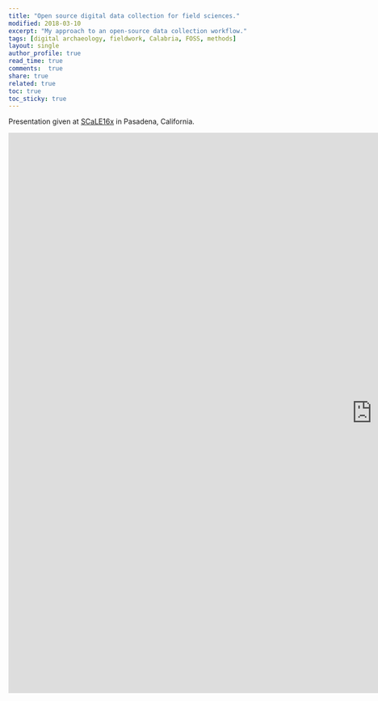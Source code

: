 ```yaml
---
title: "Open source digital data collection for field sciences."
modified: 2018-03-10
excerpt: "My approach to an open-source data collection workflow."
tags: [digital archaeology, fieldwork, Calabria, FOSS, methods]
layout: single
author_profile: true
read_time: true
comments:  true
share: true
related: true
toc: true
toc_sticky: true
---
```


Presentation given at [SCaLE16x](https://www.socallinuxexpo.org/scale/16x) in Pasadena, California.

<iframe src="https://docs.google.com/presentation/d/e/2PACX-1vSIA3MSiqD3mI3Bv7sB_5bPiFLUk_1l-YkH9RhDCef8znI1Gl-q7wkvQJAL2grgr7fAn5k3eG_uVIIe/embed?start=false&loop=false&delayms=3000" frameborder="0" width="1440" height="1109" allowfullscreen="true" mozallowfullscreen="true" webkitallowfullscreen="true"></iframe>
